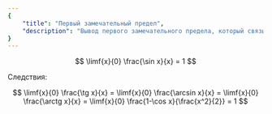 ```yaml
---
{
    "title": "Первый замечательный предел",
    "description": "Вывод первого замечательного предела, который связывает синус, тангенс, арксинус и арктангенс с аргументом."
}
---
```


$$ \limf{x}{0} \frac{\sin x}{x} = 1 $$

Следствия:

$$ \limf{x}{0} \frac{\tg x}{x} = \limf{x}{0} \frac{\arcsin x}{x} = \limf{x}{0} \frac{\arctg x}{x} = \limf{x}{0} \frac{1-\cos x}{\frac{x^2}{2}} = 1 $$